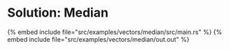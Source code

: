 # Solution: Median

{% embed include file="src/examples/vectors/median/src/main.rs" %}
{% embed include file="src/examples/vectors/median/out.out" %}


